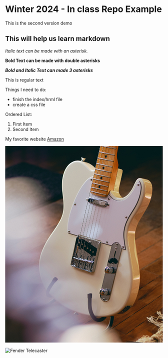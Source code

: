# Winter 2024 - In class Repo Example
This is the second version demo
## This will help us learn markdown
*Italic text can be made with an asterisk.*

**Bold Text can be made with double asterisks**

***Bold and Italic Text can made 3 asterisks***

This is regular text

Things I need to do:
 - finish the index/hrml file
 - create a css file

 Ordered List:
 1. First Item
 2. Second Item

My favorite website
[Amazon](http://www.amazon.ca)

![Fender Telecaster](images/tele.jpg)


![Fender Telecaster](images/Elvis.png)
